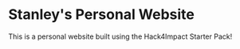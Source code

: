 # Stanley's Personal Website
This is a personal website built using the Hack4Impact Starter Pack!
<yippie>